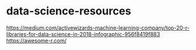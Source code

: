 # data-science-resources

https://medium.com/activewizards-machine-learning-company/top-20-r-libraries-for-data-science-in-2018-infographic-956f8419f883
https://awesome-r.com/
